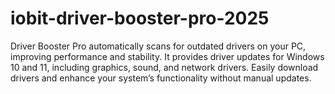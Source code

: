 # iobit-driver-booster-pro-2025
Driver Booster Pro automatically scans for outdated drivers on your PC, improving performance and stability. It provides driver updates for Windows 10 and 11, including graphics, sound, and network drivers. Easily download drivers and enhance your system’s functionality without manual updates.
